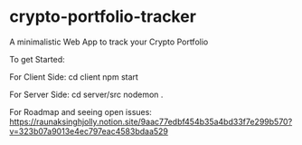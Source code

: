 # crypto-portfolio-tracker

A minimalistic Web App to track your Crypto Portfolio

To get Started:

For Client Side:
  cd client
  npm start

For Server Side:
  cd server/src
  nodemon .

For Roadmap and seeing open issues:
https://raunaksinghjolly.notion.site/9aac77edbf454b35a4bd33f7e299b570?v=323b07a9013e4ec797eac4583bdaa529
